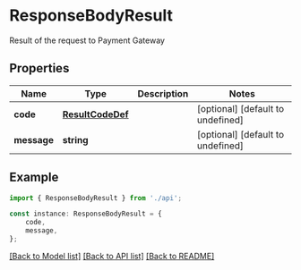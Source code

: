 # ResponseBodyResult

Result of the request to Payment Gateway 

## Properties

Name | Type | Description | Notes
------------ | ------------- | ------------- | -------------
**code** | [**ResultCodeDef**](ResultCodeDef.md) |  | [optional] [default to undefined]
**message** | **string** |  | [optional] [default to undefined]

## Example

```typescript
import { ResponseBodyResult } from './api';

const instance: ResponseBodyResult = {
    code,
    message,
};
```

[[Back to Model list]](../README.md#documentation-for-models) [[Back to API list]](../README.md#documentation-for-api-endpoints) [[Back to README]](../README.md)
